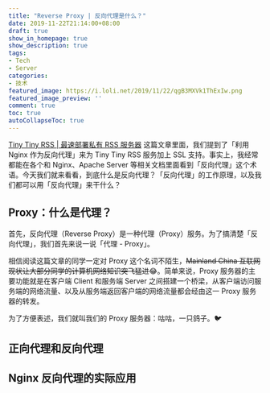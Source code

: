 ```yaml
---
title: "Reverse Proxy | 反向代理是什么？"
date: 2019-11-22T21:14:00+08:00
draft: true
show_in_homepage: true
show_description: true
tags:
- Tech
- Server
categories:
- 技术
featured_image: https://i.loli.net/2019/11/22/qgB3MXVk1ThExIw.png
featured_image_preview: ''
comment: true
toc: true
autoCollapseToc: true
---
```


[Tiny Tiny RSS | 最速部署私有 RSS 服务器](https://blog.spencerwoo.com/2019/11/tiny-tiny-rss/) 这篇文章里面，我们提到了「利用 Nginx 作为反向代理」来为 Tiny Tiny RSS 服务加上 SSL 支持。事实上，我经常都能在各个和 Nginx、Apache Server 等相关文档里面看到「反向代理」这个术语。今天我们就来看看，到底什么是反向代理？「反向代理」的工作原理，以及我们都可以用「反向代理」来干什么？

## Proxy：什么是代理？

首先，反向代理（Reverse Proxy）是一种代理（Proxy）服务。为了搞清楚「反向代理」，我们首先来说一说「代理 - Proxy」。

相信阅读这篇文章的同学一定对 Proxy 这个名词不陌生，~~Mainland China 互联网现状让大部分同学的计算机网络知识突飞猛进~~😂。简单来说，Proxy 服务器的主要功能就是在客户端 Client 和服务端 Server 之间搭建一个桥梁，从客户端访问服务端的网络流量、以及从服务端返回客户端的网络流量都会经由这一 Proxy 服务器的转发。

为了方便表述，我们就叫我们的 Proxy 服务器：咕咕，一只鸽子。🐦

## 正向代理和反向代理

## Nginx 反向代理的实际应用
